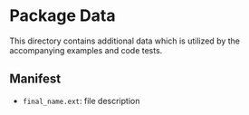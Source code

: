 # Package Data

This directory contains additional data which is utilized by the accompanying examples and code tests.

## Manifest

* `final_name.ext`: file description